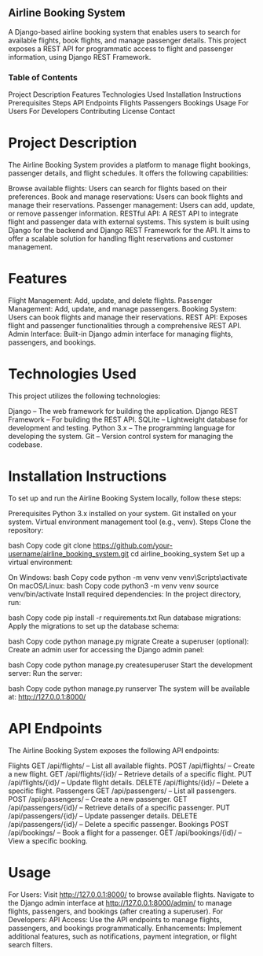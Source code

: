 ## Airline Booking System
A Django-based airline booking system that enables users to search for available flights, book flights, and manage passenger details. This project exposes a REST API for programmatic access to flight and passenger information, using Django REST Framework.

### Table of Contents
Project Description
Features
Technologies Used
Installation Instructions
Prerequisites
Steps
API Endpoints
Flights
Passengers
Bookings
Usage
For Users
For Developers
Contributing
License
Contact
# Project Description
The Airline Booking System provides a platform to manage flight bookings, passenger details, and flight schedules. It offers the following capabilities:

Browse available flights: Users can search for flights based on their preferences.
Book and manage reservations: Users can book flights and manage their reservations.
Passenger management: Users can add, update, or remove passenger information.
RESTful API: A REST API to integrate flight and passenger data with external systems.
This system is built using Django for the backend and Django REST Framework for the API. It aims to offer a scalable solution for handling flight reservations and customer management.

# Features
Flight Management: Add, update, and delete flights.
Passenger Management: Add, update, and manage passengers.
Booking System: Users can book flights and manage their reservations.
REST API: Exposes flight and passenger functionalities through a comprehensive REST API.
Admin Interface: Built-in Django admin interface for managing flights, passengers, and bookings.
# Technologies Used
This project utilizes the following technologies:

Django – The web framework for building the application.
Django REST Framework – For building the REST API.
SQLite – Lightweight database for development and testing.
Python 3.x – The programming language for developing the system.
Git – Version control system for managing the codebase.
# Installation Instructions
To set up and run the Airline Booking System locally, follow these steps:

Prerequisites
Python 3.x installed on your system.
Git installed on your system.
Virtual environment management tool (e.g., venv).
Steps
Clone the repository:

bash
Copy code
git clone https://github.com/your-username/airline_booking_system.git
cd airline_booking_system
Set up a virtual environment:

On Windows:
bash
Copy code
python -m venv venv
venv\Scripts\activate
On macOS/Linux:
bash
Copy code
python3 -m venv venv
source venv/bin/activate
Install required dependencies: In the project directory, run:

bash
Copy code
pip install -r requirements.txt
Run database migrations: Apply the migrations to set up the database schema:

bash
Copy code
python manage.py migrate
Create a superuser (optional): Create an admin user for accessing the Django admin panel:

bash
Copy code
python manage.py createsuperuser
Start the development server: Run the server:

bash
Copy code
python manage.py runserver
The system will be available at: http://127.0.0.1:8000/

# API Endpoints
The Airline Booking System exposes the following API endpoints:

Flights
GET /api/flights/ – List all available flights.
POST /api/flights/ – Create a new flight.
GET /api/flights/{id}/ – Retrieve details of a specific flight.
PUT /api/flights/{id}/ – Update flight details.
DELETE /api/flights/{id}/ – Delete a specific flight.
Passengers
GET /api/passengers/ – List all passengers.
POST /api/passengers/ – Create a new passenger.
GET /api/passengers/{id}/ – Retrieve details of a specific passenger.
PUT /api/passengers/{id}/ – Update passenger details.
DELETE /api/passengers/{id}/ – Delete a specific passenger.
Bookings
POST /api/bookings/ – Book a flight for a passenger.
GET /api/bookings/{id}/ – View a specific booking.
# Usage
For Users:
Visit http://127.0.0.1:8000/ to browse available flights.
Navigate to the Django admin interface at http://127.0.0.1:8000/admin/ to manage flights, passengers, and bookings (after creating a superuser).
For Developers:
API Access: Use the API endpoints to manage flights, passengers, and bookings programmatically.
Enhancements: Implement additional features, such as notifications, payment integration, or flight search filters.



